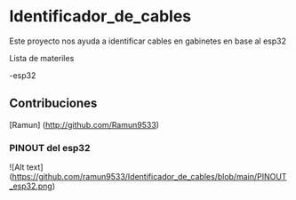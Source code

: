 # Identificador_de_cables
Este proyecto nos ayuda a identificar cables en gabinetes en base al esp32

Lista de materiles

-esp32

## Contribuciones

[Ramun] (http://github.com/Ramun9533)

### PINOUT del esp32

![Alt text] (https://github.com/ramun9533/Identificador_de_cables/blob/main/PINOUT_esp32.png) 
